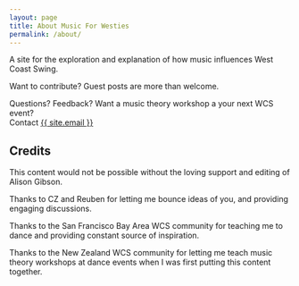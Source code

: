 ```yaml
---
layout: page
title: About Music For Westies
permalink: /about/
---
```


A site for the exploration and explanation of how music influences West Coast Swing.

Want to contribute? Guest posts are more than welcome. 

Questions? Feedback? Want a music theory workshop a your next WCS event? <br>Contact <a class="u-email" href="mailto:{{ site.email }}">{{ site.email }}</a>

<h2>Credits</h2>

This content would not be possible without the loving support and editing of Alison Gibson.

Thanks to CZ and Reuben for letting me bounce ideas of you, and providing engaging discussions.

Thanks to the San Francisco Bay Area WCS community for teaching me to dance and providing constant source of inspiration. 

Thanks to the New Zealand WCS community for letting me teach music theory workshops at dance events when I was first putting this content together.

